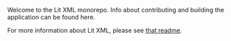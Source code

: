 Welcome to the Lit XML monorepo. Info about contributing and building the application can be found here.

For more information about Lit XML, please see [that readme](https://github.com/nicojs/lit-xml/raw/packages/lit-xml#readme).
